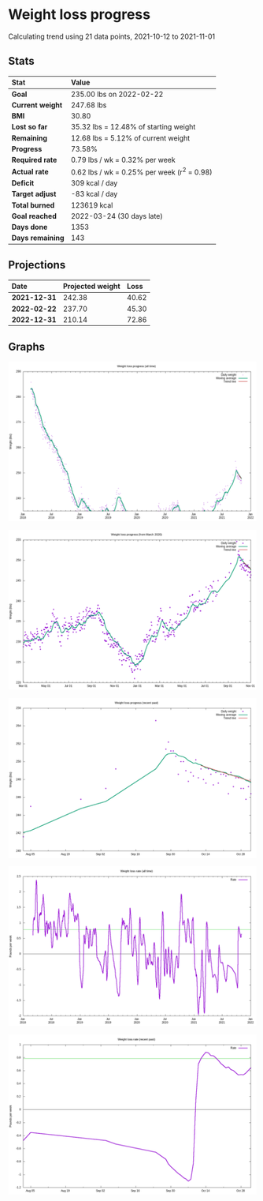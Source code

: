 # Weight loss progress

Calculating trend using 21 data points, 2021-10-12 to 2021-11-01

## Stats

Stat|Value
:-|:-
**Goal**|235.00 lbs on 2022-02-22
**Current weight**|247.68 lbs
**BMI**|30.80
**Lost so far**|35.32 lbs = 12.48% of starting weight
**Remaining**|12.68 lbs =  5.12% of current  weight
**Progress**|73.58%
**Required rate**|0.79 lbs / wk = 0.32% per week
**Actual rate**|0.62 lbs / wk = 0.25% per week  (r<sup>2</sup> = 0.98)
**Deficit**|309 kcal / day
**Target adjust**|-83 kcal / day
**Total burned**|123619 kcal
**Goal reached**|2022-03-24 (30 days late)
**Days done**|1353
**Days remaining**|143

## Projections

Date|Projected weight|Loss
:-|:-|:-
**2021-12-31**|242.38|40.62
**2022-02-22**|237.70|45.30
**2022-12-31**|210.14|72.86

## Graphs

![](weight-graph-alltime.png)

![](weight-graph-covid.png)

![](weight-graph-recent.png)

![](rate-graph-alltime.png)

![](rate-graph-recent.png)
